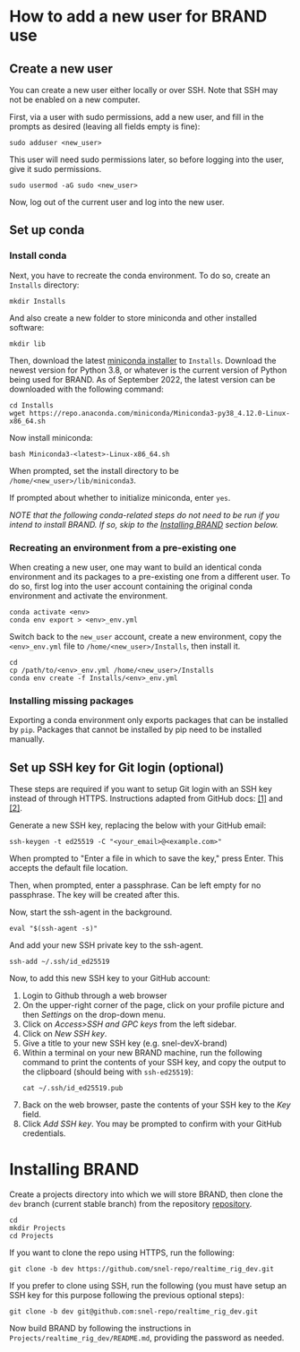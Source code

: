 # How to add a new user for BRAND use

## Create a new user

You can create a new user either locally or over SSH. Note that SSH may not be enabled on a new computer.

First, via a user with sudo permissions, add a new user, and fill in the prompts as desired (leaving all fields empty is fine):
```
sudo adduser <new_user>
```

This user will need sudo permissions later, so before logging into the user, give it sudo permissions.
```
sudo usermod -aG sudo <new_user>
```

Now, log out of the current user and log into the new user.

## Set up conda

### Install conda

Next, you have to recreate the conda environment. To do so, create an `Installs` directory:
```
mkdir Installs
```
And also create a new folder to store miniconda and other installed software:
```
mkdir lib
```

Then, download the latest [miniconda installer](https://docs.conda.io/projects/conda/en/latest/user-guide/install/linux.html) to `Installs`. Download the newest version for Python 3.8, or whatever is the current version of Python being used for BRAND. As of September 2022, the latest version can be downloaded with the following command:
```
cd Installs
wget https://repo.anaconda.com/miniconda/Miniconda3-py38_4.12.0-Linux-x86_64.sh
```

Now install miniconda:
```
bash Miniconda3-<latest>-Linux-x86_64.sh
```
When prompted, set the install directory to be `/home/<new_user>/lib/miniconda3`.

If prompted about whether to initialize miniconda, enter `yes`.

*NOTE that the following conda-related steps do not need to be run if you intend to install BRAND. If so, skip to the [Installing BRAND](#installing-brand) section below.*

### Recreating an environment from a pre-existing one

When creating a new user, one may want to build an identical conda environment and its packages to a pre-existing one from a different user. To do so, first log into the user account containing the original conda environment and activate the environment.
```
conda activate <env>
conda env export > <env>_env.yml
```

Switch back to the `new_user` account, create a new environment, copy the `<env>_env.yml` file to `/home/<new_user>/Installs`, then install it.
```
cd
cp /path/to/<env>_env.yml /home/<new_user>/Installs
conda env create -f Installs/<env>_env.yml
```

### Installing missing packages

Exporting a conda environment only exports packages that can be installed by `pip`. Packages that cannot be installed by pip need to be installed manually.

## Set up SSH key for Git login (optional)

These steps are required if you want to setup Git login with an SSH key instead of through HTTPS. Instructions adapted from GitHub docs: [[1]](https://docs.github.com/en/authentication/connecting-to-github-with-ssh/generating-a-new-ssh-key-and-adding-it-to-the-ssh-agent) and [[2]](https://docs.github.com/en/authentication/connecting-to-github-with-ssh/adding-a-new-ssh-key-to-your-github-account).

Generate a new SSH key, replacing the below with your GitHub email:
```
ssh-keygen -t ed25519 -C "<your_email>@<example.com>"
```
When prompted to "Enter a file in which to save the key," press Enter. This accepts the default file location.

Then, when prompted, enter a passphrase. Can be left empty for no passphrase. The key will be created after this.

Now, start the ssh-agent in the background.
```
eval "$(ssh-agent -s)"
```
And add your new SSH private key to the ssh-agent.
```
ssh-add ~/.ssh/id_ed25519
```

Now, to add this new SSH key to your GitHub account:
1. Login to Github through a web browser
2. On the upper-right corner of the page, click on your profile picture and then *Settings* on the drop-down menu. 
3. Click on *Access>SSH and GPC keys* from the left sidebar.
4. Click on *New SSH key*.
5. Give a title to your new SSH key (e.g. snel-devX-brand)
6. Within a terminal on your new BRAND machine, run the following command to print the contents of your SSH key, and copy the output to the clipboard (should being with `ssh-ed25519`):
   ```
   cat ~/.ssh/id_ed25519.pub
   ```
7. Back on the web browser, paste the contents of your SSH key to the *Key* field.
8. Click *Add SSH key*. You may be prompted to confirm with your GitHub credentials.

# Installing BRAND

Create a projects directory into which we will store BRAND, then clone the `dev` branch (current stable branch) from the repository [repository](https://github.com/snel-repo/realtime_rig_dev/tree/dev). 
```
cd
mkdir Projects
cd Projects
```
If you want to clone the repo using HTTPS, run the following:
```
git clone -b dev https://github.com/snel-repo/realtime_rig_dev.git
```
If you prefer to clone using SSH, run the following (you must have setup an SSH key for this purpose following the previous optional steps):
```
git clone -b dev git@github.com:snel-repo/realtime_rig_dev.git
```

Now build BRAND by following the instructions in `Projects/realtime_rig_dev/README.md`, providing the password as needed.

